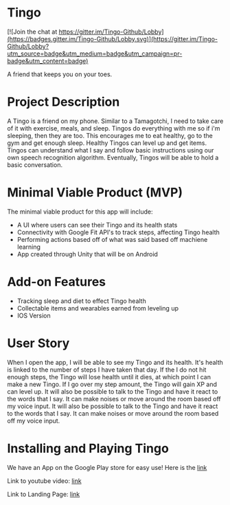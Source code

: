 # Tingo

[![Join the chat at https://gitter.im/Tingo-Github/Lobby](https://badges.gitter.im/Tingo-Github/Lobby.svg)](https://gitter.im/Tingo-Github/Lobby?utm_source=badge&utm_medium=badge&utm_campaign=pr-badge&utm_content=badge)

A friend that keeps you on your toes.

# Project Description
 A Tingo is a friend on my phone.  Similar to a Tamagotchi, I need to take care of it with exercise, meals, and sleep.  Tingos do everything with me so if i'm sleeping, then they are too.  This encourages me to eat healthy, go to the gym and get enough sleep.  Healthy Tingos can level up and get items.
 Tingos can understand what I say and follow basic instructions using our own speech recognition algorithm.  Eventually, Tingos will be able to hold a basic conversation.
# Minimal Viable Product (MVP)
 The minimal viable product for this app will include:
  - A UI where users can see their Tingo and its health stats
  - Connectivity with Google Fit API's to track steps, affecting Tingo health
  - Performing actions based off of what was said based off machiene learning
  - App created through Unity that will be on Android

# Add-on Features
 - Tracking sleep and diet to effect Tingo health
 - Collectable items and wearables earned from leveling up
 - IOS Version

 # User Story

When I open the app, I will be able to see my Tingo and its health.  It's health is linked to the number of steps I have taken that day.  If the I do not hit enough steps, the Tingo will lose health until it dies, at which point I can make a new Tingo.  If I go over my step amount, the Tingo will gain XP and can level up.
It will also be possible to talk to the Tingo and have it react to the words that I say.  It can make noises or move around the room based off my voice input.  It will also be possible to talk to the Tingo and have it react to the words that I say.  It can make noises or move around the room based off my voice input.


# Installing and Playing Tingo

We have an App on the Google Play store for easy use!
Here is the [link](https://play.google.com/store/apps/details?id=com.tingoapp)

Link to youtube video: [link](https://www.youtube.com/watch?v=jUQiTgDmenQ&feature=youtu.be)

Link to Landing Page: [link](https://tingo-87fcd.firebaseapp.com/)


